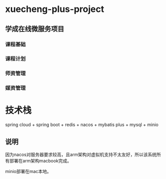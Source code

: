 # xuecheng-plus-project

## 学成在线微服务项目

### 课程基础
### 课程计划
### 师资管理
### 媒资管理

# 技术栈

spring cloud + spring boot + redis + nacos + mybatis plus + mysql + minio

## 说明

因为nacos对服务器要求较高，且arm架构对虚拟机支持不太友好，所以该系统所有部署在arm架构macbook完成。

minio部署在mac本地。